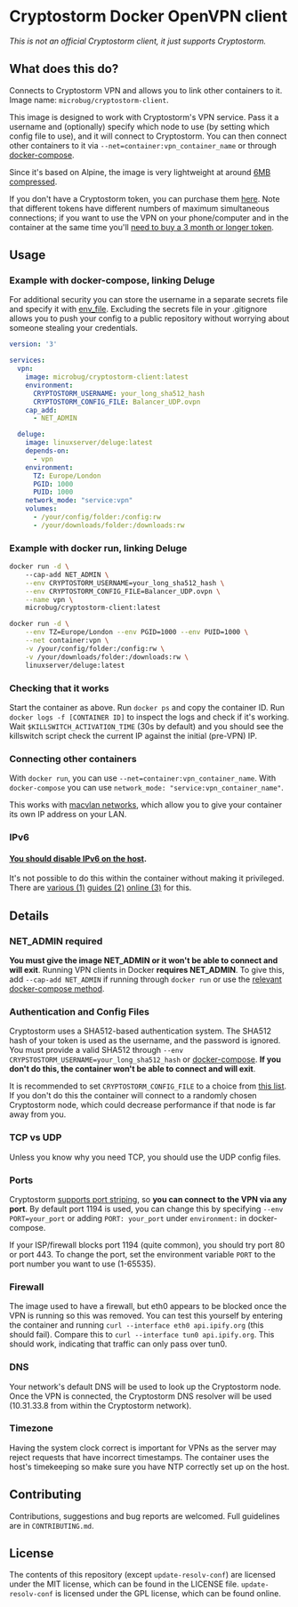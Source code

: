 # Cryptostorm Docker OpenVPN client
*This is not an official Cryptostorm client, it just supports Cryptostorm.*

## What does this do?
Connects to Cryptostorm VPN and allows you to link other containers to it. Image name: `microbug/cryptostorm-client`.

This image is designed to work with Cryptostorm's VPN service. Pass it a username and (optionally) specify which node to use (by setting which config file to use), and it will connect to Cryptostorm. You can then connect other containers to it via `--net=container:vpn_container_name` or through [docker-compose](https://docs.docker.com/compose/compose-file/#network_mode).

Since it's based on Alpine, the image is very lightweight at around [6MB compressed](https://hub.docker.com/r/microbug/cryptostorm-client/tags/).

If you don't have a Cryptostorm token, you can purchase them [here](https://cryptostorm.is). Note that different tokens have different numbers of maximum simultaneous connections; if you want to use the VPN on your phone/computer and in the container at the same time you'll [need to buy a 3 month or longer token](https://twitter.com/cryptostorm_is/status/852223442279579648).

## Usage
### Example with docker-compose, linking Deluge
For additional security you can store the username in a separate secrets file and specify it with [env_file](https://docs.docker.com/compose/compose-file/#env_file). Excluding the secrets file in your .gitignore allows you to push your config to a public repository without worrying about someone stealing your credentials.

```yaml
version: '3'

services:
  vpn:
    image: microbug/cryptostorm-client:latest
    environment:
      CRYPTOSTORM_USERNAME: your_long_sha512_hash
      CRYPTOSTORM_CONFIG_FILE: Balancer_UDP.ovpn
    cap_add:
      - NET_ADMIN

  deluge:
    image: linuxserver/deluge:latest
    depends-on:
      - vpn
    environment:
      TZ: Europe/London
      PGID: 1000
      PUID: 1000
    network_mode: "service:vpn"
    volumes:
      - /your/config/folder:/config:rw
      - /your/downloads/folder:/downloads:rw
```

### Example with docker run, linking Deluge
```bash
docker run -d \ 
    --cap-add NET_ADMIN \
    --env CRYPTOSTORM_USERNAME=your_long_sha512_hash \
    --env CRYPTOSTORM_CONFIG_FILE=Balancer_UDP.ovpn \
    --name vpn \
    microbug/cryptostorm-client:latest

docker run -d \
    --env TZ=Europe/London --env PGID=1000 --env PUID=1000 \
    --net container:vpn \
    -v /your/config/folder:/config:rw \
    -v /your/downloads/folder:/downloads:rw \
    linuxserver/deluge:latest
```

### Checking that it works
Start the container as above. Run `docker ps` and copy the container ID. Run `docker logs -f [CONTAINER ID]` to inspect the logs and check if it's working. Wait `$KILLSWITCH_ACTIVATION_TIME` (30s by default) and you should see the killswitch script check the current IP against the initial (pre-VPN) IP.

### Connecting other containers
With `docker run`, you can use `--net=container:vpn_container_name`. With `docker-compose` you can use `network_mode: "service:vpn_container_name"`.

This works with [macvlan networks](https://docs.docker.com/engine/userguide/networking/get-started-macvlan/), which allow you to give your container its own IP address on your LAN.

### IPv6
#### **[You should disable IPv6 on the host](https://twitter.com/cryptostorm_is/status/735068133308956672)**.
It's not possible to do this within the container without making it privileged. There are [various (1)](http://ask.xmodulo.com/disable-ipv6-linux.html) [guides (2)](https://support.purevpn.com/how-to-disable-ipv6-linuxubuntu) [online (3)](https://askubuntu.com/questions/309461/how-to-disable-ipv6-permanently) for this.

## Details
### NET_ADMIN required
**You must give the image NET_ADMIN or it won't be able to connect and will exit**. Running VPN clients in Docker **requires NET_ADMIN**. To give this, add `--cap-add NET_ADMIN` if running through `docker run` or use the [relevant docker-compose method](https://docs.docker.com/compose/compose-file/#cap_add-cap_drop).

### Authentication and Config Files
Cryptostorm uses a SHA512-based authentication system. The SHA512 hash of your token is used as the username, and the password is ignored. You must provide a valid SHA512 through `--env CRYPSTOSTORM_USERNAME=your_long_sha512_hash` or [docker-compose](https://docs.docker.com/compose/compose-file/#environment). **If you don't do this, the container won't be able to connect and will exit**.

It is recommended to set `CRYPTOSTORM_CONFIG_FILE` to a choice from [this list](https://github.com/cryptostorm/cryptostorm_client_configuration_files/tree/master/ecc). If you don't do this the container will connect to a randomly chosen Cryptostorm node, which could decrease performance if that node is far away from you.

### TCP vs UDP
Unless you know why you need TCP, you should use the UDP config files.

### Ports
Cryptostorm [supports port striping](https://cryptostorm.org/viewtopic.php?f=37&t=6034&p=8125&hilit=port+striping#p8125), so **you can connect to the VPN via any port**. By default port 1194 is used, you can change this by specifying `--env PORT=your_port` or adding `PORT: your_port` under `environment:` in docker-compose.

If your ISP/firewall blocks port 1194 (quite common), you should try port 80 or port 443. To change the port, set the environment variable `PORT` to the port number you want to use (1-65535).

### Firewall
The image used to have a firewall, but eth0 appears to be blocked once the VPN
is running so this was removed. You can test this yourself by entering the
container and running `curl --interface eth0 api.ipify.org` (this should fail).
Compare this to `curl --interface tun0 api.ipify.org`. This should work,
indicating that traffic can only pass over tun0.


### DNS
Your network's default DNS will be used to look up the Cryptostorm node. Once
the VPN is connected, the Cryptostorm DNS resolver will be used (10.31.33.8 from
within the Cryptostorm network).

### Timezone
Having the system clock correct is important for VPNs as the server may reject requests that have incorrect timestamps. The container uses the host's timekeeping so make sure you have NTP correctly set up on the host.

## Contributing
Contributions, suggestions and bug reports are welcomed. Full guidelines are in `CONTRIBUTING.md`.

## License
The contents of this repository (except `update-resolv-conf`) are licensed under the MIT license, which can be found in the LICENSE file. `update-resolv-conf` is licensed under the GPL license, which can be found online.
